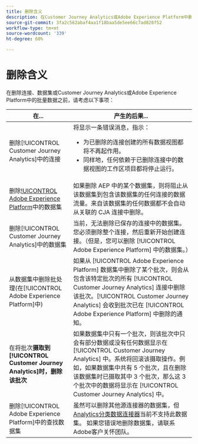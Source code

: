 ```yaml
---
title: 删除含义
description: 在Customer Journey Analytics或Adobe Experience Platform中删除连接、数据集或批量数据时会发生什么情况。
source-git-commit: 3fa2c562abaf4aa1f18baa5de5ee66c7ad828f52
workflow-type: tm+mt
source-wordcount: '339'
ht-degree: 60%

---
```


# 删除含义

在删除连接、数据集或Customer Journey Analytics或Adobe Experience Platform中的批量数据之前，请考虑以下事项：

| 在... | 产生的后果... |
| --- | --- |
| 删除[!UICONTROL Customer Journey Analytics]中的连接 | 将显示一条错误消息，指示：<ul><li>为已删除的连接创建的所有数据视图都将不再起作用。</li><li> 同样地，任何依赖于已删除连接中的数据视图的工作区项目都将停止运行。</li></ul> |
| 删除[!UICONTROL Adobe Experience Platform](AEP)中的数据集 | 如果删除 AEP 中的某个数据集，则将阻止从该数据集到包含该数据集的任何连接的数据流量。来自该数据集的任何数据都不会自动从关联的 CJA 连接中删除。 |
| 删除[!UICONTROL Customer Journey Analytics]中的数据集 | 当前，无法删除已保存的连接中的数据集。您必须删除整个连接，然后重新开始创建连接。（但是，您可以删除 [!UICONTROL Adobe Experience Platform] 中的数据集。） |
| 从数据集中删除批处理(在[!UICONTROL Adobe Experience Platform]中) | 如果从 [!UICONTROL Adobe Experience Platform] 数据集中删除了某个批次，则会从包含该特定批次的所有 [!UICONTROL Customer Journey Analytics] 连接中删除该批次。[!UICONTROL Customer Journey Analytics] 会收到批次已在 [!UICONTROL Adobe Experience Platform] 中删除的通知。 |
| 在将批次&#x200B;**摄取到[!UICONTROL Customer Journey Analytics]时，删除该批次** | 如果数据集中只有一个批次，则该批次中只会有部分数据或没有任何数据显示在 [!UICONTROL Customer Journey Analytics] 中。系统将回滚该摄取操作。例如，如果数据集中共有 5 个批次，且在删除该数据集时已摄取其中 3 个批次，那么这 3 个批次中的数据将显示在 [!UICONTROL Customer Journey Analytics] 中。 |
| 删除[!UICONTROL Adobe Experience Platform]中的查找数据集 | 虽然可以删除其他源连接器的数据集，但[Analytics分类数据连接器](https://experienceleague.adobe.com/docs/experience-platform/sources/ui-tutorials/create/adobe-applications/classifications.html?lang=en)当前不支持此数据集。 如果您错误地删除数据集，请联系Adobe客户关怀团队。 |